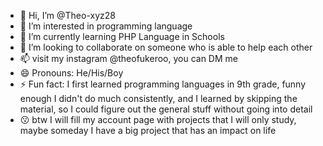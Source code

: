 - 👋 Hi, I’m @Theo-xyz28
- 👀 I’m interested in programming language
- 🌱 I’m currently learning PHP Language in Schools
- 💞️ I’m looking to collaborate on someone who is able to help each other
- 📫 visit my instagram @theofukeroo, you can DM me
- 😄 Pronouns: He/His/Boy
- ⚡ Fun fact: I first learned programming languages in 9th grade, funny enough I didn't do much consistently, and I learned by skipping the material, so I could figure out the general stuff without going into detail
- 😗 btw I will fill my account page with projects that I will only study, maybe someday I have a big project that has an impact on life

<!---
Theo-xyz28/Theo-xyz28 is a ✨ special ✨ repository because its `README.md` (this file) appears on your GitHub profile.
You can click the Preview link to take a look at your changes.
--->
